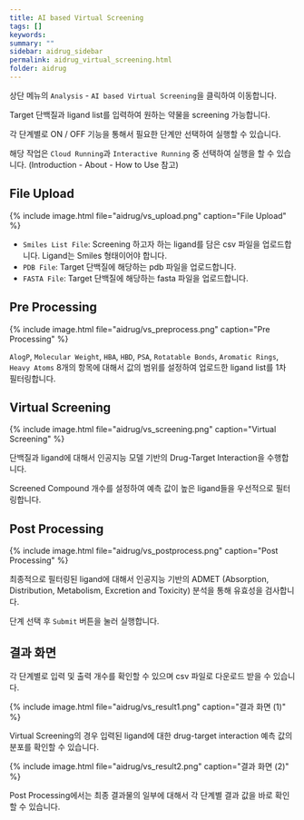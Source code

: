 ```yaml
---
title: AI based Virtual Screening
tags: []
keywords:
summary: ""
sidebar: aidrug_sidebar
permalink: aidrug_virtual_screening.html
folder: aidrug
---
```


상단 메뉴의 `Analysis` - `AI based Virtual Screening`을 클릭하여 이동합니다.

Target 단백질과 ligand list를 입력하여 원하는 약물을 screening 가능합니다.

각 단계별로 ON / OFF 기능을 통해서 필요한 단계만 선택하여 실행할 수 있습니다.

해당 작업은 `Cloud Running`과 `Interactive Running` 중 선택하여 실행을 할 수 있습니다. (Introduction - About - How to Use 참고)

## File Upload

{% include image.html file="aidrug/vs_upload.png" caption="File Upload" %}

- `Smiles List File`: Screening 하고자 하는 ligand를 담은 csv 파일을 업로드합니다. Ligand는 Smiles 형태이어야 합니다.
- `PDB File`: Target 단백질에 해당하는 pdb 파일을 업로드합니다.
- `FASTA File`: Target 단백질에 해당하는 fasta 파일을 업로드합니다.

## Pre Processing

{% include image.html file="aidrug/vs_preprocess.png" caption="Pre Processing" %}

`AlogP`, `Molecular Weight`, `HBA`, `HBD`, `PSA`, `Rotatable Bonds`, `Aromatic Rings`, `Heavy Atoms` 8개의 항목에 대해서 값의 범위를 설정하여 업로드한 ligand list를 1차 필터링합니다.

## Virtual Screening

{% include image.html file="aidrug/vs_screening.png" caption="Virtual Screening" %}

단백질과 ligand에 대해서 인공지능 모델 기반의 Drug-Target Interaction을 수행합니다. 

Screened Compound 개수를 설정하여 예측 값이 높은 ligand들을 우선적으로 필터링합니다.

## Post Processing

{% include image.html file="aidrug/vs_postprocess.png" caption="Post Processing" %}

최종적으로 필터링된 ligand에 대해서 인공지능 기반의 ADMET (Absorption, Distribution, Metabolism, Excretion and Toxicity) 분석을 통해 유효성을 검사합니다.

단계 선택 후 `Submit` 버튼을 눌러 실행합니다.

## 결과 화면

각 단계별로 입력 및 출력 개수를 확인할 수 있으며 csv 파일로 다운로드 받을 수 있습니다.


{% include image.html file="aidrug/vs_result1.png" caption="결과 화면 (1)" %}

Virtual Screening의 경우 입력된 ligand에 대한 drug-target interaction 예측 값의 분포를 확인할 수 있습니다.


{% include image.html file="aidrug/vs_result2.png" caption="결과 화면 (2)" %}

Post Processing에서는 최종 결과물의 일부에 대해서 각 단계별 결과 값을 바로 확인할 수 있습니다.


